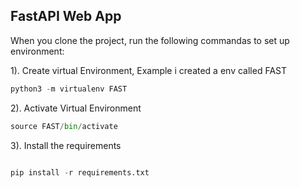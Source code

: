 ## FastAPI Web App

When you clone the project, run the following commandas to set up environment:

1). Create virtual Environment, Example i created a env called FAST 

```python 
python3 -m virtualenv FAST
```

2). Activate Virtual Environment 

```python
source FAST/bin/activate
````

3). Install the requirements 

```python

pip install -r requirements.txt
```


